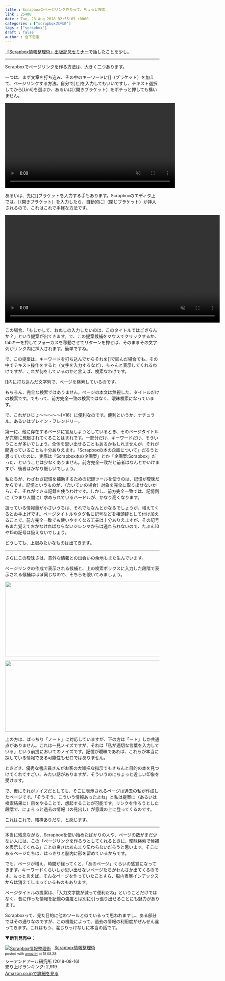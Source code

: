 ```yaml
---
title : Scrapboxのページリンク作りって、ちょっと検索
link : 25480
date : Tue, 28 Aug 2018 02:55:05 +0000
categories : ["scrapboxの用法"]
tags : ["scrapbox"]
draft : false
author : 倉下忠憲
---
```


<a href="https://rashita.net/blog/?p=25469">『Scrapbox情報整理術』出版記念セミナー</a>で話したことを少し。

<hr />

Scrapboxでページリンクを作る方法は、大きく二つあります。

一つは、まず文章を打ち込み、その中のキーワードに[]（ブラケット）を加えて、ページリンクする方法。自分で[と]を入力してもいいですし、テキスト選択してから[Link]を選ぶか、あるいは[（開きブラケット）をポチっと押しても構いません。

<a href="https://gyazo.com/0ecb4a8efdd8ee4b3199f5698258d4e8"><video alt="Video from Gyazo" width="554" autoplay muted loop playsinline><source src="https://i.gyazo.com/0ecb4a8efdd8ee4b3199f5698258d4e8.mp4" type="video/mp4" /></video></a>

あるいは、先に[]ブラケットを入力する手もあります。Scrapboxのエディタ上では、[（開きブラケット）を入力したら、自動的に]（閉じブラケット）が挿入されるので、これはこれで手軽な方法です。

<a href="https://gyazo.com/b75cda7b48891059f1b054c872af0224"><video alt="Video from Gyazo" width="700" autoplay muted loop playsinline><source src="https://i.gyazo.com/b75cda7b48891059f1b054c872af0224.mp4" type="video/mp4" /></video></a>

この場合、「もしかして、おぬしの入力したいのは、このタイトルではござらんか？」という提案が出てきます。で、この提案候補をマウスでクリックするか、tabキーを押してフォーカスを移動させてリターンを押せば、そのままその文字列がリンク内に挿入されます。簡単ですね。

で、この提案は、キーワードを打ち込んでからそれを[]で囲んだ場合でも、その中でテキスト操作をすると（文字を入力するなど）、ちゃんと表示してくれるわけですが、これが何をしているのかと言えば、検索なわけです。

[]内に打ち込んだ文字列で、ページを検索しているのです。

もちろん、完全な検索ではありません。ページの本文は無視した、タイトルだけの検索です。でもって、前方完全一致の検索ではなく、曖昧検索になっています。

で、これがひじょ〜〜〜〜〜(×16）に便利なのです。便利というか、ナチュラル。あるいはブレイン・フレンドリー。

第一に、他に存在するページに言及しようとしているとき、そのページタイトルが完璧に想起されてくることはまれです。一部分だけ、キーワードだけ、そういうことが多いでしょう。全体を思い出せることもあるかもしれませんが、それが間違っていることも十分ありえます。「Scrapboxの本の企画について」だろうと思っていたのに、実際は「Scrapbox本の企画案」とか「企画案:Scrapbox」だった、ということは少なくありません。前方完全一致だと前者はなんとかいけますが、後者はかなり厳しいでしょう。

私たちが、わざわざ記憶を補助するための記録ツールを使うのは、記憶が曖昧だからです。記憶というものが、（たいていの場合）対象を完全に取り出せないからこそ、それができる記録を使うわけです。しかし、前方完全一致では、記憶側に（つまり人間に）求められているハードルが、かなり高くなります。

扱っている情報量が小さいうちは、それでもなんとかなるでしょうが、増えてくるとお手上げです。ページタイトルやタグ名に記号などを接頭辞として付け加えることで、前方完全一致でも使いやすくなる工夫は十分ありえますが、その記号もまた覚えておかなければならないジレンマからは逃れられないので、たぶん10や15の記号は扱えないでしょう。

どうしても、上限みたいなものは出てきます。

<hr />

さらにこの曖昧さは、意外な情報との出会いの余地もまた生んでいます。

ページリンクの作成で表示される候補と、上の検索ボックスに入力した段階で表示される候補はほぼ同じなので、そちらを覗いてみましょう。

<a href="https://rashita.net/blog/?attachment_id=25483" rel="attachment wp-att-25483"><img src="https://rashita.net/blog/wp-content/uploads/2018/08/screenshot-30.png" alt="" width="533" height="243" class="alignnone size-full wp-image-25483" /></a>

<a href="https://rashita.net/blog/?attachment_id=25484" rel="attachment wp-att-25484"><img src="https://rashita.net/blog/wp-content/uploads/2018/08/screenshot-31.png" alt="" width="522" height="231" class="alignnone size-full wp-image-25484" /></a>

上の方は、ばっちり「ノート」に対応していますが、下の方は「ート」しか共通点がありません。これは一見ノイズですが、それは「私が適切な言葉を入力している」という前提においてのノイズです。記憶が曖昧であれば、これらが本当に探している情報である可能性もゼロではありません。

ときどき、優秀な書店員さんがお客の大雑把な指示でもきちんと目的の本を見つけてくれてすごい、みたい話がありますが、そういうのにちょっと近しい印象を受けます。

で、仮にそれがノイズだとしても、そこに表示されるページは過去の私が作成したページです。「そうそう、こういう情報あったよね」と私は提案に（あるいは検索結果に）目をやることで、想起することが可能です。リンクを作ろうとした段階で、にょろっと過去の情報（の見出し）が意識の上に登ってくるのです。

これはこれで、結構ありだな、と感じます。

<hr />

本当に残念ながら、Scrapboxを使い始めたばかりの人や、ページの数がまだ少ない人には、この「ページリンクを作ろうとしてくれるときに、曖昧検索で候補を表示してくれる」ことの良さはあんまり伝わらないだろうと思います。そこにあるページたちは、はっきりと脳内に形を留めているからです。

でも、ページが増え、時間が経ってくと、「あのページ」くらいの感覚になってきます。キーワードくらいしか思い出せないページたちがわんさか出てくるのです。もっと言えば、そんなページを作っていたことすら、脳内表層インデックスからは消えてしまっているものもあります。

ページタイトルの提案は、「入力文字数が減って便利だね」ということだけではなく、昔に作った情報を記憶の強度とは別に引っ張り出せることにも魅力があります。

Scrapboxって、見た目的に他のツールと似ているって思われますし、ある部分ではその通りなのですが、この機能によって、過去の情報の利用度がぜんぜん違ってきます。これはもう、混じりっけなしに本当の話です。

<strong>▼新刊発売中：</strong>

<div class="amazlet-box" style="margin-bottom:0px;"><div class="amazlet-image" style="float:left;margin:0px 12px 1px 0px;"><a href="http://www.amazon.co.jp/exec/obidos/ASIN/B07GJFBWWZ/rashita1000-22/ref=nosim/" name="amazletlink" target="_blank"><img src="https://images-fe.ssl-images-amazon.com/images/I/51yMZ%2BQU40L._SL160_.jpg" alt="Scrapbox情報整理術" style="border: none;" /></a></div><div class="amazlet-info" style="line-height:120%; margin-bottom: 10px"><div class="amazlet-name" style="margin-bottom:10px;line-height:120%"><a href="http://www.amazon.co.jp/exec/obidos/ASIN/B07GJFBWWZ/rashita1000-22/ref=nosim/" name="amazletlink" target="_blank">Scrapbox情報整理術</a><div class="amazlet-powered-date" style="font-size:80%;margin-top:5px;line-height:120%">posted with <a href="http://www.amazlet.com/" title="amazlet" target="_blank">amazlet</a> at 18.08.28</div></div><div class="amazlet-detail">シーアンドアール研究所 (2018-08-16)<br />売り上げランキング: 2,919<br /></div><div class="amazlet-sub-info" style="float: left;"><div class="amazlet-link" style="margin-top: 5px"><a href="http://www.amazon.co.jp/exec/obidos/ASIN/B07GJFBWWZ/rashita1000-22/ref=nosim/" name="amazletlink" target="_blank">Amazon.co.jpで詳細を見る</a></div></div></div><div class="amazlet-footer" style="clear: left"></div></div>

